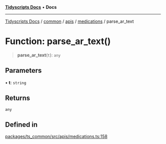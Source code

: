 [**Tidyscripts Docs**](../../../../../../../README.md) • **Docs**

***

[Tidyscripts Docs](../../../../../../../globals.md) / [common](../../../../../README.md) / [apis](../../../README.md) / [medications](../README.md) / parse\_ar\_text

# Function: parse\_ar\_text()

> **parse\_ar\_text**(`t`): `any`

## Parameters

• **t**: `string`

## Returns

`any`

## Defined in

[packages/ts\_common/src/apis/medications.ts:158](https://github.com/sheunaluko/tidyscripts/blob/master/packages/ts_common/src/apis/medications.ts#L158)
